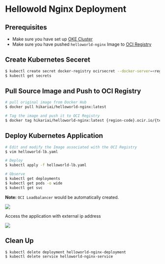 # Hellowold Nginx Deployment

## Prerequisites

- Make sure you have set up [OKE Cluster](https://enabling-cloud.github.io/oci-learning/manual/OracleContainerEngineForKubernetes.html)
- Make sure you have pushed `helloworld-nginx` Image to [OCI Registry](https://enabling-cloud.github.io/oci-learning/manual/OCIRegistry.html)

## Create Kubernetes Seceret

```bash
$ kubectl create secret docker-registry ocirsecret --docker-server=<region-code>.ocir.io --docker-username='<tenancy-name>/<oci-username>' --docker-password='<oci-auth-token>' --docker-email='<email-address>'
$ kubectl get secrets
```

## Pull Source Image and Push to OCI Registry

```bash
# pull original image from Docker Hub
$ docker pull hikariai/helloworld-nginx:latest

# Tag the image and push it to OCI Registry
$ docker tag hikariai/helloworld-nginx:latest {region-code}.ocir.io/{tenancy-name}/{repo-name}/{image-name}:{tag}
```

## Deploy Kubernetes Application

```bash
# Edit and modify the Image associated with the OCI Registry
$ vim helloworld-lb.yaml

# Deploy
$ kubectl apply -f helloworld-lb.yaml

# Observe
$ kubectl get deployments
$ kubectl get pods -o wide
$ kubectl get svc
```

**Note:** `OCI Loadbalancer` would be automatically created.

![](https://github.com/yqlbu/cloud-computing-essentials/blob/master/examples/kubernetes/helloworld-nginx/demoshot_1.png?raw=true)

Access the application with external ip address

![](https://github.com/yqlbu/cloud-computing-essentials/blob/master/examples/kubernetes/helloworld-nginx/demoshot_2.png?raw=true)

## Clean Up

```bash
$ kubectl delete deployment helloworld-nginx-deployment
$ kubectl delete service helloworld-nginx-service
```
